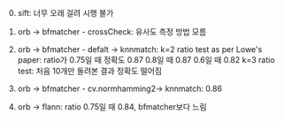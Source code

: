 0) sift: 
너무 오래 걸려 시행 불가

1) orb -> bfmatcher - crossCheck:
유사도 측정 방법 모름

2) orb -> bfmatcher - defalt -> knnmatch:
k=2 ratio test as per Lowe's paper: 
ratio가 0.75일 때 정확도 0.87
0.8일 때 0.87
0.6일 때 0.82
k=3 ratio test:
처음 10개만 돌려본 결과 정확도 떨어짐

3) orb -> bfmatcher - cv.normhamming2-> knnmatch:
0.86

4) orb -> flann:
ratio 0.75일 때 0.84, 
bfmatcher보다 느림
